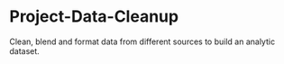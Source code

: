 # Project-Data-Cleanup
Clean, blend and format data from different sources to build an analytic dataset.
